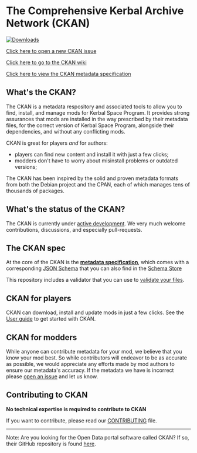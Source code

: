 # The Comprehensive Kerbal Archive Network (CKAN) 

[![Downloads](https://img.shields.io/github/downloads/KSP-CKAN/CKAN/latest/total.svg)](https://github.com/KSP-CKAN/CKAN/releases/latest)

[Click here to open a new CKAN issue][6]

[Click here to go to the CKAN wiki][5]

[Click here to view the CKAN metadata specification](Spec.md)

## What's the CKAN?

The CKAN is a metadata respository and associated tools to allow you to find, install, and manage mods for Kerbal Space Program.
It provides strong assurances that mods are installed in the way prescribed by their metadata files,
for the correct version of Kerbal Space Program, alongside their dependencies, and without any conflicting mods.

CKAN is great for players _and_ for authors:
- players can find new content and install it with just a few clicks;
- modders don't have to worry about misinstall problems or outdated versions;

The CKAN has been inspired by the solid and proven metadata formats from both the Debian project and the CPAN, each of which manages tens of thousands of packages.

## What's the status of the CKAN?

The CKAN is currently under [active development][1].
We very much welcome contributions, discussions, and especially pull-requests.

## The CKAN spec

At the core of the CKAN is the **[metadata specification](Spec.md)**,
which comes with a corresponding [JSON Schema](CKAN.schema) that you can also find in the [Schema Store][8]

This repository includes a validator that you can use to [validate your files][3].

## CKAN for players

CKAN can download, install and update mods in just a few clicks. See the [User guide][2] to get started with CKAN.

## CKAN for modders

While anyone can contribute metadata for your mod, we believe that you know your mod best.
So while contributors will endeavor to be as accurate as possible, we would appreciate any efforts made by mod authors to ensure our metadata's accuracy.
If the metadata we have is incorrect please [open an issue][7] and let us know.

## Contributing to CKAN

**No technical expertise is required to contribute to CKAN**

If you want to contribute, please read our [CONTRIBUTING][4] file.

---
Note: Are you looking for the Open Data portal software called CKAN? If so, their GitHub repository is found [here][9].


 [1]:https://github.com/KSP-CKAN/CKAN/commits/master
 [2]:https://github.com/KSP-CKAN/CKAN/wiki/User-guide
 [3]:https://github.com/KSP-CKAN/CKAN/wiki/Adding-a-mod-to-the-CKAN#verifying-metadata-files
 [4]:https://github.com/KSP-CKAN/CKAN/blob/master/CONTRIBUTING.md
 [5]:https://github.com/KSP-CKAN/CKAN/wiki
 [6]:https://github.com/KSP-CKAN/CKAN/issues/new
 [7]:https://github.com/KSP-CKAN/NetKAN/issues/new
 [8]:http://schemastore.org/json/
 [9]:https://github.com/ckan/ckan
